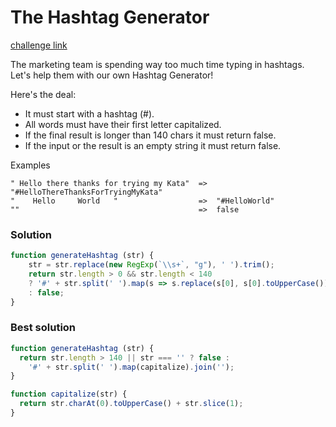 The Hashtag Generator
===

[challenge link](https://www.codewars.com/kata/52449b062fb80683ec000024/train/javascript)

The marketing team is spending way too much time typing in hashtags.
Let's help them with our own Hashtag Generator!

Here's the deal:

 - It must start with a hashtag (#).
 - All words must have their first letter capitalized.
 - If the final result is longer than 140 chars it must return false.
 - If the input or the result is an empty string it must return false.

Examples
```
" Hello there thanks for trying my Kata"  =>  "#HelloThereThanksForTryingMyKata"
"    Hello     World   "                  =>  "#HelloWorld"
""                                        =>  false
```

### Solution
```javascript
function generateHashtag (str) {
    str = str.replace(new RegExp(`\\s+`, "g"), ' ').trim();
    return str.length > 0 && str.length < 140 
    ? '#' + str.split(' ').map(s => s.replace(s[0], s[0].toUpperCase())).join('')
    : false;
}
```

### Best solution
```javascript
function generateHashtag (str) {
  return str.length > 140 || str === '' ? false :
    '#' + str.split(' ').map(capitalize).join('');
}

function capitalize(str) {
  return str.charAt(0).toUpperCase() + str.slice(1);
}
```